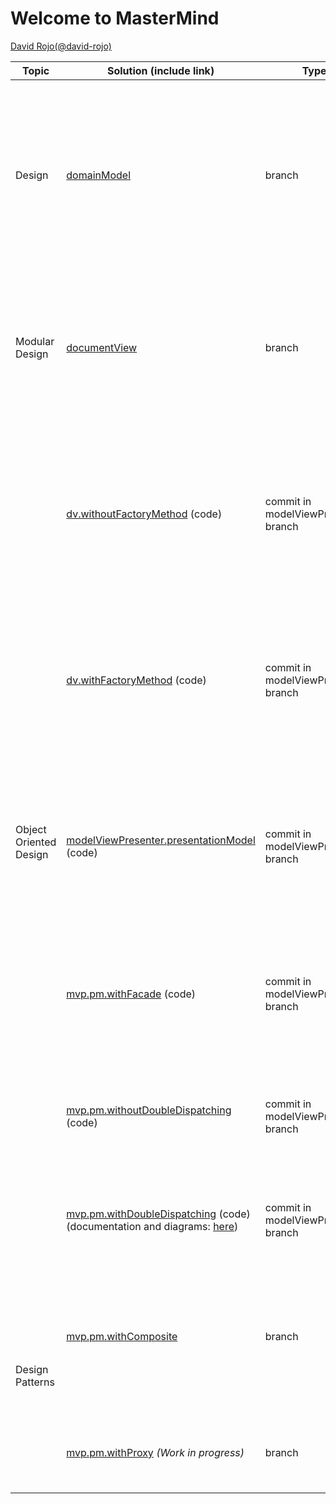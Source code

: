 # Welcome to MasterMind

[David Rojo(@david-rojo)](https://github.com/david-rojo)

<table class="tg">
<thead>
  <tr>
    <th class="tg-uzvj">Topic</th>
    <th class="tg-7btt">Solution (include link)</th>
    <th class="tg-amwm">Type</th>
    <th class="tg-7btt">Improvements</th>
  </tr>
</thead>
<tbody>
  <tr>
    <td class="tg-9wq8">Design</td>
    <td class="tg-c3ow"><a href="https://github.com/david-rojo/cloudApps-masterMind/tree/domainModel">domainModel</a></td>
    <td class="tg-baqh">branch</td>
    <td class="tg-0pky"><span style="font-weight:400;font-style:normal">Clases del Modelo del Dominio </span><span style="font-weight:600">pero acopladas a tecnologías de interfaz ahora y todas con la Ley del Cambio Continuo y de granos grueso con el advenimiento de nueva funcionalidad</span></td>
  </tr>
  <tr>
    <td class="tg-9wq8">Modular Design</td>
    <td class="tg-c3ow"><a href="https://github.com/david-rojo/cloudApps-masterMind/tree/documentView">documentView</a></td>
    <td class="tg-baqh">branch</td>
    <td class="tg-0pky"><span style="font-weight:400;font-style:normal">Clases Vistas de Texto separadas de los Modelos del Dominio </span><span style="font-weight:600">pero con Modelos de grano grueso con el advenimiento de nueva funcionalidad</span></td>
  </tr>
  <tr>
    <td class="tg-9wq8" rowspan="6">Object Oriented Design</td>
    <td class="tg-c3ow"><a href="https://github.com/david-rojo/cloudApps-masterMind/commit/8e7d4db490cd3659d6a3a05ea7b53e32b4ad0dc9">dv.withoutFactoryMethod</a> (code)</td>
    <td class="tg-baqh">commit in modelViewPresenter branch</td>
    <td class="tg-0pky"><span style="font-weight:400;font-style:normal">Clase Vistas de Interfaz Gráfica de Usuario </span><span style="font-weight:600">pero con DRY en Vistas de tecnologías diferentes y con Modelos de grano grueso con el advenimiento de nueva funcionalidad</span></td>
  </tr>
  <tr>
    <td class="tg-baqh"><a href="https://github.com/david-rojo/cloudApps-masterMind/commit/aaf3f720ba42059730333b9c66fc053c0e92231f">dv.withFactoryMethod</a> (code)</td>
    <td class="tg-baqh">commit in modelViewPresenter branch</td>
    <td class="tg-0lax"><span style="font-weight:400;font-style:normal">Clase Vista abstracta para Open/Close de sus tecnologías </span><span style="font-weight:600">pero con Modelos de grano grueso con el advenimiento de nueva funcionalidad</span></td>
  </tr>
  <tr>
    <td class="tg-baqh"><a href="https://github.com/david-rojo/cloudApps-masterMind/commit/b6b72ee7ad0fc1f248e46e440136b377c9aa825c">modelViewPresenter.presentationModel</a> (code)</td>
    <td class="tg-baqh">commit in modelViewPresenter branch</td>
    <td class="tg-0lax"><span style="font-weight:400;font-style:normal">Clases Controladoras entre Vistas y Modelos por cada Caso de Uso </span><span style="font-weight:600">pero con la clase Principal y las Vistas acopladas a cada controlador actual y futuro</span></td>
  </tr>
  <tr>
    <td class="tg-baqh"><a href="https://github.com/david-rojo/cloudApps-masterMind/commit/882296dfbb8d56c7743d73863d078dbd5d56b7f0">mvp.pm.withFacade</a> (code)</td>
    <td class="tg-baqh">commit in modelViewPresenter branch</td>
    <td class="tg-0lax"><span style="font-weight:400;font-style:normal">Clase Lógica que encapsula Controladores y Modelos </span><span style="font-weight:600">pero con Vistas con DRY en la Lógica de Control</span></td>
  </tr>
  <tr>
    <td class="tg-c3ow"><a href="https://github.com/david-rojo/cloudApps-masterMind/commit/122df0677abe4e44678153cd7ebfb1c7b2a2c6e6">mvp.pm.withoutDoubleDispatching</a> (code)</td>
    <td class="tg-baqh">commit in modelViewPresenter branch</td>
    <td class="tg-0pky"><span style="font-weight:400;font-style:normal">Clase Estado para la Inversión de Control de Vistas a la Lógica </span><span style="font-weight:600">pero violando el Principio de Sustitución de Liskov</span></td>
  </tr>
  <tr>
    <td class="tg-c3ow"><a href="https://github.com/david-rojo/cloudApps-masterMind/commit/0e65800d212598e681d90af69cd4a459ec95f5d7">mvp.pm.withDoubleDispatching</a> (code)<br>(documentation and diagrams: <a href="https://github.com/david-rojo/cloudApps-masterMind/blob/modelViewPresenter/docs/README.md">here</a>)</td>
    <td class="tg-baqh">commit in modelViewPresenter branch</td>
    <td class="tg-0pky"><span style="font-weight:400;font-style:normal">Clase Visitador de Controladores para Técnica de Doble Despacho</span></td>
  </tr>
  <tr>
    <td class="tg-9wq8" rowspan="2">Design Patterns</td>
    <td class="tg-c3ow"><a href="https://github.com/david-rojo/cloudApps-masterMind/tree/mvp.pm.withComposite">mvp.pm.withComposite</a></td>
    <td class="tg-baqh">branch</td>
    <td class="tg-0pky"><span style="font-weight:400;font-style:normal">Clase Comando del menú y Controlador Compuesto de ciertos Estados para Open/Close con nuevos Casos de Uso aplicando </span><span style="font-weight:600">UndoRedo</span></td>
  </tr>
  <tr>
    <td class="tg-baqh"><a href="https://github.com/david-rojo/cloudApps-masterMind/tree/mvp.pm.withProxy">mvp.pm.withProxy</a> <i>(Work in progress)</i></td>
    <td class="tg-baqh">branch</td>
    <td class="tg-0lax">Clases Proxy para Open/Close para nuevas tecnologías de Despliegue</td>
  </tr>
</tbody>
</table>
